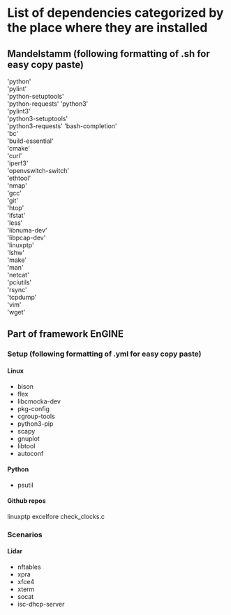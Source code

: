 # List of dependencies categorized by the place where they are installed
## Mandelstamm (following formatting of .sh for easy copy paste)
'python' \
'pylint' \
'python-setuptools' \
'python-requests'
'python3' \
'pylint3' \
'python3-setuptools' \
'python3-requests'
'bash-completion' \
'bc' \
'build-essential' \
'cmake' \
'curl' \
'iperf3' \
'openvswitch-switch' \
'ethtool' \
'nmap' \
'gcc' \
'git' \
'htop' \
'ifstat' \
'less' \
'libnuma-dev' \
'libpcap-dev' \
'linuxptp' \
'lshw' \
'make' \
'man' \
'netcat' \
'pciutils' \
'rsync' \
'tcpdump' \
'vim' \
'wget'

## Part of framework EnGINE
### Setup (following formatting of .yml for easy copy paste)
#### Linux
- bison
- flex
- libcmocka-dev
- pkg-config
- cgroup-tools
- python3-pip
- scapy
- gnuplot
- libtool
- autoconf
#### Python
- psutil
#### Github repos
linuxptp
excelfore
check_clocks.c

### Scenarios
#### Lidar
- nftables
- xpra
- xfce4
- xterm
- socat
- isc-dhcp-server